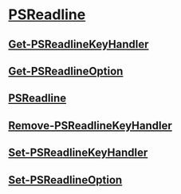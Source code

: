 #  [PSReadline]()
##  [Get-PSReadlineKeyHandler](Get-PSReadlineKeyHandler.md)
##  [Get-PSReadlineOption](Get-PSReadlineOption.md)
##  [PSReadline](PSReadline.md)
##  [Remove-PSReadlineKeyHandler](Remove-PSReadlineKeyHandler.md)
##  [Set-PSReadlineKeyHandler](Set-PSReadlineKeyHandler.md)
##  [Set-PSReadlineOption](Set-PSReadlineOption.md)
